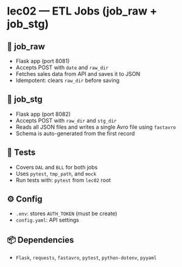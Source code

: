 # lec02 — ETL Jobs (job_raw + job_stg)

## 🔹 job_raw
- Flask app (port 8081)
- Accepts POST with `date` and `raw_dir`
- Fetches sales data from API and saves it to JSON
- Idempotent: clears `raw_dir` before saving

## 🔹 job_stg
- Flask app (port 8082)
- Accepts POST with `raw_dir` and `stg_dir`
- Reads all JSON files and writes a single Avro file using `fastavro`
- Schema is auto-generated from the first record

## 🧪 Tests
- Covers `DAL` and `BLL` for both jobs
- Uses `pytest`, `tmp_path`, and `mock`
- Run tests with: `pytest` from `lec02` root

## ⚙️ Config
- `.env`: stores `AUTH_TOKEN` (must be create)
- `config.yaml`: API settings

## 📦 Dependencies
- `Flask`, `requests`, `fastavro`, `pytest`, `python-dotenv`, `pyyaml`
